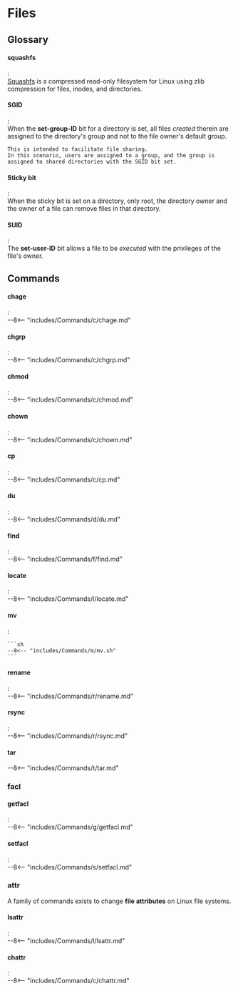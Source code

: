 # Files



## Glossary

#### squashfs
:   
    [Squashfs](https://www.kernel.org/doc/html/latest/filesystems/squashfs.html) is a compressed read-only filesystem for Linux using zlib compression for files, inodes, and directories.

#### SGID
:   
    When the **set-group-ID** bit for a directory is set, all files *created* therein are assigned to the directory's group and not to the file owner's default group.
    
    This is intended to facilitate file sharing.
    In this scenario, users are assigned to a group, and the group is assigned to shared directories with the SGID bit set.


#### Sticky bit
:   
    When the sticky bit is set on a directory, only root, the directory owner and the owner of a file can remove files in that directory.

#### SUID
:   
    The **set-user-ID** bit allows a file to be *executed* with the privileges of the file's owner.



## Commands

#### chage
:   
    --8<-- "includes/Commands/c/chage.md"

#### chgrp
:   
    --8<-- "includes/Commands/c/chgrp.md"

#### chmod
:   
    --8<-- "includes/Commands/c/chmod.md"

#### chown
:   
    --8<-- "includes/Commands/c/chown.md"

#### cp
:   
    --8<-- "includes/Commands/c/cp.md"

#### du
:   
    --8<-- "includes/Commands/d/du.md"

#### find
:   
    --8<-- "includes/Commands/f/find.md"

#### locate
:   
    --8<-- "includes/Commands/l/locate.md"



#### mv
:   

    ```sh
    --8<-- "includes/Commands/m/mv.sh"
    ```

#### rename
:   
    --8<-- "includes/Commands/r/rename.md"

#### rsync
:   
    --8<-- "includes/Commands/r/rsync.md"

#### tar

--8<-- "includes/Commands/t/tar.md"


### facl



#### getfacl
:   
    --8<-- "includes/Commands/g/getfacl.md"

#### setfacl
:   
    --8<-- "includes/Commands/s/setfacl.md"

### attr

A family of commands exists to change **file attributes** on Linux file systems.


#### lsattr
:   
    --8<-- "includes/Commands/l/lsattr.md"

#### chattr
:   
    --8<-- "includes/Commands/c/chattr.md"

